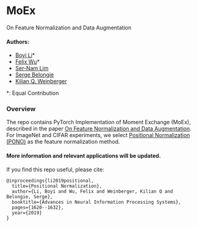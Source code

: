 # MoEx
On Feature Normalization and Data Augmentation

#### Authors: 
* [Boyi Li](https://sites.google.com/site/boyilics/home)*
* [Felix Wu](https://scholar.google.com.tw/citations?user=sNL8SSoAAAAJ&hl=en)*
* [Ser-Nam Lim](https://www.linkedin.com/in/sernam/)
* [Serge Belongie](https://vision.cornell.edu/se3/people/serge-belongie/)
* [Kilian Q. Weinberger](http://kilian.cs.cornell.edu/index.html)

*: Equal Contribution

### Overview
The repo contains PyTorch Implementation of Moment Exchange (MoEx), described in the paper [On Feature Normalization and Data Augmentation](). For ImageNet and CIFAR experiments, we select [Positional Normalization (PONO)](https://github.com/Boyiliee/PONO) as the feature normalization method. 

#### More information and relevant applications will be updated.

If you find this repo useful, please cite:
```
@inproceedings{li2019positional,
  title={Positional Normalization},
  author={Li, Boyi and Wu, Felix and Weinberger, Kilian Q and Belongie, Serge},
  booktitle={Advances in Neural Information Processing Systems},
  pages={1620--1632},
  year={2019}
}
```
